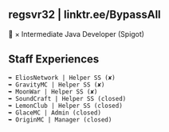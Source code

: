 ## regsvr32 | linktr.ee/BypassAll

🗿 × Intermediate Java Developer (Spigot)

## Staff Experiences
    ➥ EliosNetwork | Helper SS (✘)
    ➥ GravityMC | Helper SS (✘)
    ➥ MoonWar | Helper SS (✘)
    ➥ SoundCraft | Helper SS (closed)
    ➥ LemonClub | Helper SS (closed)
    ➥ GlaceMC | Admin (closed)
    ➥ OriginMC | Manager (closed)
